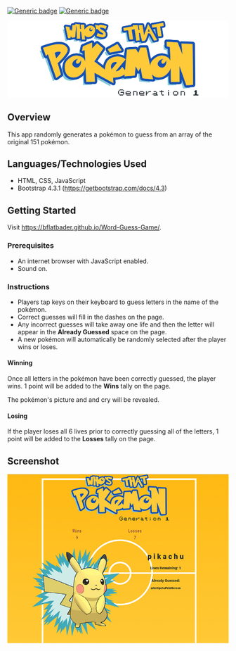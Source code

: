 [![Generic badge](https://img.shields.io/badge/Portfolio-Red.svg)](https://bflatbader.github.io/)
[![Generic badge](https://img.shields.io/badge/LinkedIn-Blue.svg)](https://www.linkedin.com/in/bishop-bader/)

<p align="center">
    <img src="assets/images/gametitle.png" alt="Logo"><br>
</p>

## Overview
This app randomly generates a pokémon to guess from an array of the original 151 pokémon. 

## Languages/Technologies Used
- HTML, CSS, JavaScript
- Bootstrap 4.3.1 (https://getbootstrap.com/docs/4.3)

## Getting Started
Visit https://bflatbader.github.io/Word-Guess-Game/.

### Prerequisites
- An internet browser with JavaScript enabled. 
- Sound on.

### Instructions
- Players tap keys on their keyboard to guess letters in the name of the pokémon.
- Correct guesses will fill in the dashes on the page.
- Any incorrect guesses will take away one life and then the letter will appear in the **Already Guessed** space on the page.
- A new pokémon will automatically be randomly selected after the player wins or loses.

#### Winning
Once all letters in the pokémon have been correctly guessed, the player wins. 1 point will be added to the **Wins** tally on the page.

The pokémon's picture and and cry will be revealed.

#### Losing
If the player loses all 6 lives prior to correctly guessing all of the letters, 1 point will be added to the **Losses** tally on the page.

## Screenshot
![screenshot](/assets/images/screenshot.jpg)